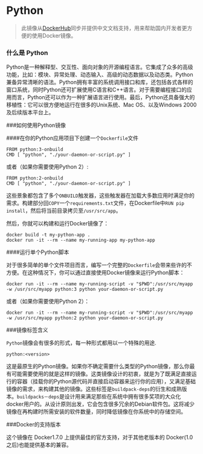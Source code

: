 # Python
> 此镜像从[DockerHub](https://registry.hub.docker.com/_/python/)同步并提供中文文档支持，用来帮助国内开发者更方便的使用Docker镜像。

### 什么是 Python

Python是一种解释型、交互性、面向对象的开源编程语言。它集成了众多的高级功能，比如：模块、异常处理、动态输入、高级的动态数据以及动态类。Python兼备异常清晰的语法。Python拥有丰富的系统调用接口和库，还包括各式各样的窗口系统，同时Python还可扩展使用C语言和C++语言。对于需要编程接口的应用而言，Python还可以作为一种扩展语言进行使用。最后，Python还具备强大的移植性：它可以很方便地运行在很多的Unix系统、Mac OS、以及Windows 2000及后续版本平台上。

###如何使用Python镜像

####在你的Python应用项目下创建一个`Dockerfile`文件
```
FROM python:3-onbuild
CMD [ "python", "./your-daemon-or-script.py" ]
```

或者（如果你需要使用Python 2）:

```
FROM python:2-onbuild
CMD [ "python", "./your-daemon-or-script.py" ]
```

这些景象都包含了多个`ONBUILD`触发器，这些触发器在加载大多数应用时满足你的需求。构建部分回`COPY`一个`requirements.txt`文件，在Dockerfile中`RUN pip install`，然后将当前目录拷贝至`/usr/src/app`。

然后，你就可以构建和运行Docker镜像了：

```
docker build -t my-python-app .
docker run -it --rm --name my-running-app my-python-app
```

####运行单个Python脚本

对于很多简单的单个文件项目而言，编写一个完整的`Dockerfile`会带来些许的不方便。在这种情况下，你可以通过直接使用Docker镜像来运行Python脚本：

```
docker run -it --rm --name my-running-script -v "$PWD":/usr/src/myapp -w /usr/src/myapp python:3 python your-daemon-or-script.py
```

或者（如果你需要使用Python 2）：

```
docker run -it --rm --name my-running-script -v "$PWD":/usr/src/myapp -w /usr/src/myapp python:2 python your-daemon-or-script.py
```

###镜像标签含义

`Python`镜像会有很多的形式，每一种形式都用以一个特殊的用途.

`python:<version>`

这是最原生的Python镜像。如果你不确定需要什么类型的Python镜像，那么你最有可能需要使用的就是这样的镜像。这类镜像设计的初衷，就是为了既满足直接运行的容器（挂载你的Python源代码并直接启动容器来运行你的应用），又满足基础镜像的需求，来构建其他的镜像。这些标签是`buildpack-deps`的衍生和成熟版本。`buildpacks－deps`是设计用来满足那些在系统中拥有很多奖项的大众化docker用户的。从设计原则出发，它会包含很多冗余的Debian软件包。这将减少镜像在再构建时所需安装的软件数量，同时降低镜像在你系统中的存储空间。

###Docker的支持版本

这个镜像在 Docker1.7.0 上提供最佳的官方支持，对于其他老版本的 Docker(1.0之后)也能提供基本的兼容。